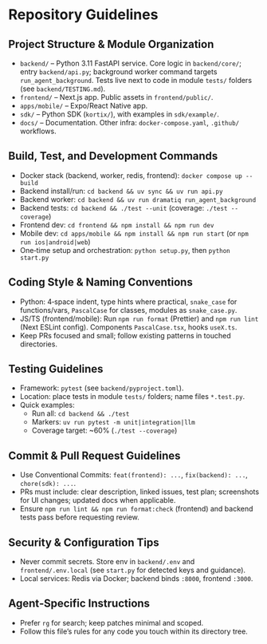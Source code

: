 # Repository Guidelines

## Project Structure & Module Organization
- `backend/` – Python 3.11 FastAPI service. Core logic in `backend/core/`; entry `backend/api.py`; background worker command targets `run_agent_background`. Tests live next to code in module `tests/` folders (see `backend/TESTING.md`).
- `frontend/` – Next.js app. Public assets in `frontend/public/`.
- `apps/mobile/` – Expo/React Native app.
- `sdk/` – Python SDK (`kortix/`), with examples in `sdk/example/`.
- `docs/` – Documentation. Other infra: `docker-compose.yaml`, `.github/` workflows.

## Build, Test, and Development Commands
- Docker stack (backend, worker, redis, frontend): `docker compose up --build`
- Backend install/run: `cd backend && uv sync && uv run api.py`
- Backend worker: `cd backend && uv run dramatiq run_agent_background`
- Backend tests: `cd backend && ./test --unit` (coverage: `./test --coverage`)
- Frontend dev: `cd frontend && npm install && npm run dev`
- Mobile dev: `cd apps/mobile && npm install && npm run start` (or `npm run ios|android|web`)
- One‑time setup and orchestration: `python setup.py`, then `python start.py`

## Coding Style & Naming Conventions
- Python: 4‑space indent, type hints where practical, `snake_case` for functions/vars, `PascalCase` for classes, modules as `snake_case.py`.
- JS/TS (frontend/mobile): Run `npm run format` (Prettier) and `npm run lint` (Next ESLint config). Components `PascalCase.tsx`, hooks `useX.ts`.
- Keep PRs focused and small; follow existing patterns in touched directories.

## Testing Guidelines
- Framework: `pytest` (see `backend/pyproject.toml`).
- Location: place tests in module `tests/` folders; name files `*.test.py`.
- Quick examples:
  - Run all: `cd backend && ./test`
  - Markers: `uv run pytest -m unit|integration|llm`
  - Coverage target: ~60% (`./test --coverage`)

## Commit & Pull Request Guidelines
- Use Conventional Commits: `feat(frontend): ...`, `fix(backend): ...`, `chore(sdk): ...`.
- PRs must include: clear description, linked issues, test plan; screenshots for UI changes; updated docs when applicable.
- Ensure `npm run lint && npm run format:check` (frontend) and backend tests pass before requesting review.

## Security & Configuration Tips
- Never commit secrets. Store env in `backend/.env` and `frontend/.env.local` (see `start.py` for detected keys and guidance).
- Local services: Redis via Docker; backend binds `:8000`, frontend `:3000`.

## Agent‑Specific Instructions
- Prefer `rg` for search; keep patches minimal and scoped.
- Follow this file’s rules for any code you touch within its directory tree.
